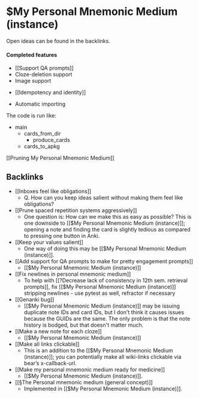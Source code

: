 # $My Personal Mnemonic Medium (instance)
Open ideas can be found in the backlinks.

#### Completed features
+ [[Support QA prompts]]
+ Cloze-deletion support
+ Image support
- [[Idempotency and identity]]
+ Automatic importing

The code is run like:
* main
	* cards_from_dir
		* produce_cards
	* cards_to_apkg


[[Pruning My Personal Mnemonic Medium]]

## Backlinks
* [[Inboxes feel like obligations]]
	* Q. How can you keep ideas salient without making them feel like obligations?
* [[Prune spaced repetition systems aggressively]]
	* One question is: How can we make this as easy as possible? This is one downside to [[$My Personal Mnemonic Medium (instance)]]; opening a note and finding the card is slightly tedious as compared to pressing one button in Anki.
* [[Keep your values salient]]
	* One way of doing this may be [[$My Personal Mnemonic Medium (instance)]].
* [[Add support for QA prompts to make for pretty engagement prompts]]
	* [[$My Personal Mnemonic Medium (instance)]]
* [[Fix newlines in personal mnemonic medium]]
	* To help with [[?Decrease lack of consistency in 12th sem. retrieval prompts]], fix [[$My Personal Mnemonic Medium (instance)]] stripping newlines - use pytest as well, refractor if necessary
* [[Genanki bug]]
	* [[$My Personal Mnemonic Medium (instance)]] may be issuing duplicate note IDs and card IDs, but I don't think it causes issues because the GUIDs are the same. The only problem is that the note history is bodged, but that doesn't matter much.
* [[Make a new note for each cloze]]
	* [[$My Personal Mnemonic Medium (instance)]]
* [[Make all links clickable]]
	* This is an addition to the [[$My Personal Mnemonic Medium (instance)]]; you can potentially make all wiki-links clickable via bear’s x-callback-url.
* [[Make my personal mnemonic medium ready for medicine]]
	* [[$My Personal Mnemonic Medium (instance)]]. 
* [[§The Personal mnemonic medium (general concept)]]
	* Implemented in [[$My Personal Mnemonic Medium (instance)]].

<!-- #Life -->

<!-- {BearID:4A596FCA-6F78-40CC-A8DD-557B6E346239-24213-000050B42A5C20E9} -->
